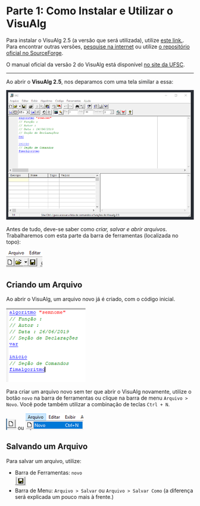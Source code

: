 # Parte 1: Como Instalar e Utilizar o VisuAlg
Para instalar o VisuAlg 2.5 (a versão que será utilizada), utilize [este link.]().<br>
Para encontrar outras versões, [pesquise na internet](https://www.google.com.br/search?q=visualg+download) ou utilize [o repositório oficial no SourceForge]().

O manual oficial da versão 2 do VisuAlg está disponível [no site da UFSC](http://www.inf.ufsc.br/~bosco.sobral/ensino/ine5201/Visualg2_manual.pf).

---

Ao abrir o **VisuAlg 2.5**, nos deparamos com uma tela similar a essa:

![Imagem: Tela Inicial do VisuAlg](img/p0-telainicial.PNG)

Antes de tudo, deve-se saber como *criar, salvar e abrir arquivos*. Trabalharemos com esta parte da barra de ferramentas (localizada no topo):

![Imagem: Barra de Ferramentas - Novo, Abrir e Salvar](img/p1-i1.PNG)

## Criando um Arquivo

Ao abrir o VisuAlg, um arquivo novo já é criado, com o código inicial.

![Imagem: Código Inicial de um arquivo no VisuAlg](img/p1-i2.png)

Para criar um arquivo novo sem ter que abrir o VisuAlg novamente, utilize o botão ``novo`` na barra de ferramentas ou clique na barra de menu ``Arquivo > Novo``. Você pode também utilizar a combinação de teclas ``Ctrl + N``.

![Imagem: Barra de Ferramentas - Novo](img/p1-i3.PNG) ou ![Imagem: Barra de Menu "Arquivo" - Novo](img/p1-i4.PNG)

## Salvando um Arquivo

Para salvar um arquivo, utilize:<br>
- Barra de Ferramentas: ``novo``<br>
![Imagem: Barra de Ferramentas - Salvar](img/p1-i5.PNG)
- Barra de Menu: ``Arquivo > Salvar`` ou ``Arquivo > Salvar Como`` (a diferença será explicada um pouco mais à frente.)